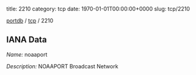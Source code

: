 title: 2210
category: tcp
date: 1970-01-01T00:00:00+0000
slug: tcp/2210

[portdb](/) / [tcp](/category/tcp.html) / 2210


## IANA Data

_Name:_ noaaport

_Description:_ NOAAPORT Broadcast Network

